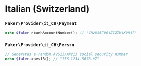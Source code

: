 # Italian (Switzerland)

### `Faker\Provider\it_CH\Payment`

```php
echo $faker->bankAccountNumber(); // "CH28167004ZG2ZU4X0H47"
```


### `Faker\Provider\it_CH\Person`

```php
// Generates a random AVS13/AHV13 social security number
echo $faker->avs13(); // "756.1234.5678.97"
```

